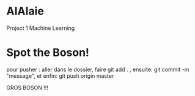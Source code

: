 # AIAIaie
Project 1 Machine Learning


# Spot the Boson! 


pour pusher : 
aller dans le dossier, faire git add . , ensuite: git commit -m "message", et enfin: git push origin master

GROS BOSON !!!
